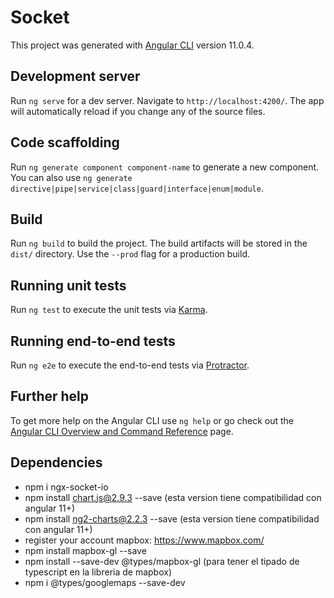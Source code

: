 # Socket

This project was generated with [Angular CLI](https://github.com/angular/angular-cli) version 11.0.4.

## Development server

Run `ng serve` for a dev server. Navigate to `http://localhost:4200/`. The app will automatically reload if you change any of the source files.

## Code scaffolding

Run `ng generate component component-name` to generate a new component. You can also use `ng generate directive|pipe|service|class|guard|interface|enum|module`.

## Build

Run `ng build` to build the project. The build artifacts will be stored in the `dist/` directory. Use the `--prod` flag for a production build.

## Running unit tests

Run `ng test` to execute the unit tests via [Karma](https://karma-runner.github.io).

## Running end-to-end tests

Run `ng e2e` to execute the end-to-end tests via [Protractor](http://www.protractortest.org/).

## Further help

To get more help on the Angular CLI use `ng help` or go check out the [Angular CLI Overview and Command Reference](https://angular.io/cli) page.

## Dependencies

* npm i ngx-socket-io
* npm install chart.js@2.9.3 --save (esta version tiene compatibilidad con angular 11+)
* npm install ng2-charts@2.2.3 --save (esta version tiene compatibilidad con angular 11+)
* register your account mapbox: https://www.mapbox.com/
* npm install mapbox-gl --save
* npm install --save-dev @types/mapbox-gl (para tener el tipado de typescript en la libreria de mapbox)
* npm i @types/googlemaps --save-dev
